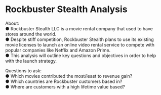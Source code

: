 # Rockbuster Stealth Analysis

About:
<br>● Rockbuster Stealth LLC is a movie rental company that used to have stores
around the world.
<br>● Despite stiff competition, Rockbuster Stealth plans to use its existing movie
licenses to launch an online video rental service to compete with popular
companies like Netflix and Amazon Prime.
<br>● This analysis will outline key questions and objectives in order to help with the
launch strategy.

Questions to ask:
<br>● Which movies contributed the most/least to revenue gain?
<br>● Which countries are Rockbuster customers based in?
<br>● Where are customers with a high lifetime value based?

